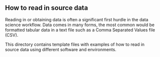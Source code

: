 ## How to read in source data

Reading in or obtaining data is often a significant first hurdle in the data science workflow. Data comes in many forms, the most common would be formatted tabular data in a text file such as a Comma Separated Values file (CSV).

This directory contains template files with examples of how to read in source data using different software and environments.